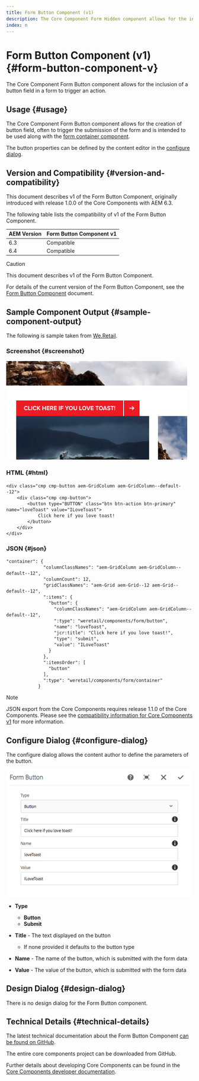 ```yaml
---
title: Form Button Component (v1)
description: The Core Component Form Hidden component allows for the inclusion of a hidden field in a form.
index: n
---
```


# Form Button Component (v1) {#form-button-component-v}

The Core Component Form Button component allows for the inclusion of a button field in a form to trigger an action.

## Usage {#usage}

The Core Component Form Button component allows for the creation of button field, often to trigger the submission of the form and is intended to be used along with the [form container component](form-container-v1.md).

The button properties can be defined by the content editor in the [configure dialog](#configure-dialog).

## Version and Compatibility {#version-and-compatibility}

This document describes v1 of the Form Button Component, originally introduced with release 1.0.0 of the Core Components with AEM 6.3.

The following table lists the compatibility of v1 of the Form Button Component.

|AEM Version|Form Button Component v1|
|--- |--- |
|6.3|Compatible|
|6.4|Compatible|

>[!CAUTION]
>
>This document describes v1 of the Form Button Component.
>
>For details of the current version of the Form Button Component, see the [Form Button Component](/help/components/forms/form-button.md) document.

## Sample Component Output {#sample-component-output}

The following is sample taken from [We.Retail](https://helpx.adobe.com/experience-manager/6-4/sites/developing/using/we-retail.html).

### Screenshot {#screenshot}

![](/help/assets/chlimage_1-48.png) 

### HTML {#html}

```
<div class="cmp cmp-button aem-GridColumn aem-GridColumn--default--12">
    <div class="cmp cmp-button">
        <button type="BUTTON" class="btn btn-action btn-primary" name="loveToast" value="ILoveToast">
            Click here if you love toast!
        </button>
    </div>
</div>
```

### JSON {#json}

```
"container": {
              "columnClassNames": "aem-GridColumn aem-GridColumn--default--12",
              "columnCount": 12,
              "gridClassNames": "aem-Grid aem-Grid--12 aem-Grid--default--12",
              ":items": {
                "button": {
                  "columnClassNames": "aem-GridColumn aem-GridColumn--default--12",
                  ":type": "weretail/components/form/button",
                  "name": "loveToast",
                  "jcr:title": "Click here if you love toast!",
                  "type": "submit",
                  "value": "ILoveToast"
                }
              },
              ":itemsOrder": [
                "button"
              ],
              ":type": "weretail/components/form/container"
            }
```

>[!NOTE]
>
>JSON export from the Core Components requires release 1.1.0 of the Core Components. Please see the [compatibility information for Core Components v1](/help/versions.md) for more information.

## Configure Dialog {#configure-dialog}

The configure dialog allows the content author to define the parameters of the button.

![](/help/assets/chlimage_1-49.png)

* **Type**
  * **Button**
  * **Submit**

* **Title** - The text displayed on the button
  * If none provided it defaults to the button type

* **Name** - The name of the button, which is submitted with the form data
* **Value** - The value of the button, which is submitted with the form data

## Design Dialog {#design-dialog}

There is no design dialog for the Form Button component.

## Technical Details {#technical-details}

The latest technical documentation about the Form Button Component [can be found on GitHub](https://github.com/adobe/aem-core-wcm-components/tree/master/content/src/content/jcr_root/apps/core/wcm/components/form/button/v1/button).

The entire core components project can be downloaded from GitHub.

Further details about developing Core Components can be found in the [Core Components developer documentation](/help/developing/overview.md).

